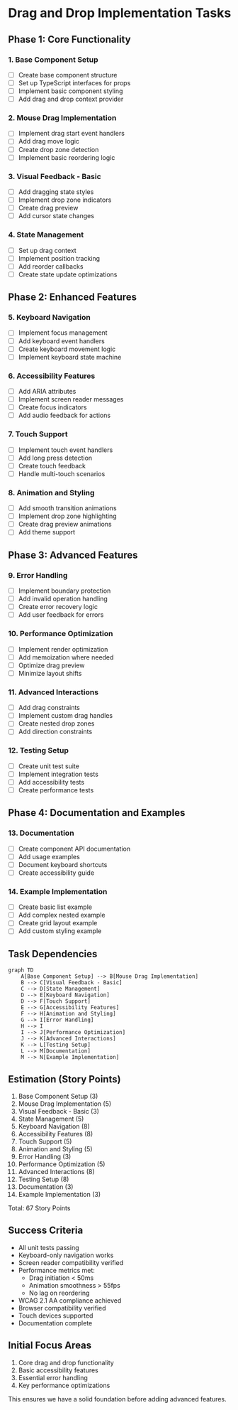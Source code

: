 # Drag and Drop Implementation Tasks

## Phase 1: Core Functionality

### 1. Base Component Setup
- [ ] Create base component structure
- [ ] Set up TypeScript interfaces for props
- [ ] Implement basic component styling
- [ ] Add drag and drop context provider

### 2. Mouse Drag Implementation
- [ ] Implement drag start event handlers
- [ ] Add drag move logic
- [ ] Create drop zone detection
- [ ] Implement basic reordering logic

### 3. Visual Feedback - Basic
- [ ] Add dragging state styles
- [ ] Implement drop zone indicators
- [ ] Create drag preview
- [ ] Add cursor state changes

### 4. State Management
- [ ] Set up drag context
- [ ] Implement position tracking
- [ ] Add reorder callbacks
- [ ] Create state update optimizations

## Phase 2: Enhanced Features

### 5. Keyboard Navigation
- [ ] Implement focus management
- [ ] Add keyboard event handlers
- [ ] Create keyboard movement logic
- [ ] Implement keyboard state machine

### 6. Accessibility Features
- [ ] Add ARIA attributes
- [ ] Implement screen reader messages
- [ ] Create focus indicators
- [ ] Add audio feedback for actions

### 7. Touch Support
- [ ] Implement touch event handlers
- [ ] Add long press detection
- [ ] Create touch feedback
- [ ] Handle multi-touch scenarios

### 8. Animation and Styling
- [ ] Add smooth transition animations
- [ ] Implement drop zone highlighting
- [ ] Create drag preview animations
- [ ] Add theme support

## Phase 3: Advanced Features

### 9. Error Handling
- [ ] Implement boundary protection
- [ ] Add invalid operation handling
- [ ] Create error recovery logic
- [ ] Add user feedback for errors

### 10. Performance Optimization
- [ ] Implement render optimization
- [ ] Add memoization where needed
- [ ] Optimize drag preview
- [ ] Minimize layout shifts

### 11. Advanced Interactions
- [ ] Add drag constraints
- [ ] Implement custom drag handles
- [ ] Create nested drop zones
- [ ] Add direction constraints

### 12. Testing Setup
- [ ] Create unit test suite
- [ ] Implement integration tests
- [ ] Add accessibility tests
- [ ] Create performance tests

## Phase 4: Documentation and Examples

### 13. Documentation
- [ ] Create component API documentation
- [ ] Add usage examples
- [ ] Document keyboard shortcuts
- [ ] Create accessibility guide

### 14. Example Implementation
- [ ] Create basic list example
- [ ] Add complex nested example
- [ ] Create grid layout example
- [ ] Add custom styling example

## Task Dependencies

```mermaid
graph TD
    A[Base Component Setup] --> B[Mouse Drag Implementation]
    B --> C[Visual Feedback - Basic]
    C --> D[State Management]
    D --> E[Keyboard Navigation]
    D --> F[Touch Support]
    E --> G[Accessibility Features]
    F --> H[Animation and Styling]
    G --> I[Error Handling]
    H --> I
    I --> J[Performance Optimization]
    J --> K[Advanced Interactions]
    K --> L[Testing Setup]
    L --> M[Documentation]
    M --> N[Example Implementation]
```

## Estimation (Story Points)

1. Base Component Setup (3)
2. Mouse Drag Implementation (5)
3. Visual Feedback - Basic (3)
4. State Management (5)
5. Keyboard Navigation (8)
6. Accessibility Features (8)
7. Touch Support (5)
8. Animation and Styling (5)
9. Error Handling (3)
10. Performance Optimization (5)
11. Advanced Interactions (8)
12. Testing Setup (8)
13. Documentation (3)
14. Example Implementation (3)

Total: 67 Story Points

## Success Criteria

- All unit tests passing
- Keyboard-only navigation works
- Screen reader compatibility verified
- Performance metrics met:
  - Drag initiation < 50ms
  - Animation smoothness > 55fps
  - No lag on reordering
- WCAG 2.1 AA compliance achieved
- Browser compatibility verified
- Touch devices supported
- Documentation complete

## Initial Focus Areas

1. Core drag and drop functionality
2. Basic accessibility features
3. Essential error handling
4. Key performance optimizations

This ensures we have a solid foundation before adding advanced features.
